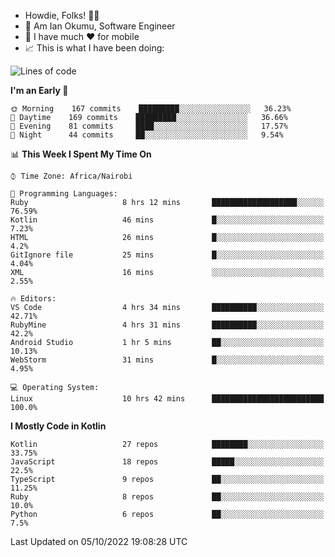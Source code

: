 
* Howdie, Folks! 👋🤓
* 🤪 Am Ian Okumu, Software Engineer
* 📱 I have much ❤️ for mobile
* 📈 This is what I have been doing:
  
<!-- <a href="https://otsembo.github.io/OtsemboPortfolio/" style="margin-right:.5%; margin-top=.5%;">
  <img align="center" src="https://github-readme-stats.vercel.app/api/top-langs/?username=otsembo&layout=compact" />
</a> -->

<!--START_SECTION:waka-->
![Lines of code](https://img.shields.io/badge/From%20Hello%20World%20I%27ve%20Written-778%20Thousand%20lines%20of%20code-blue)

**I'm an Early 🐤** 

```text
🌞 Morning    167 commits    █████████░░░░░░░░░░░░░░░░   36.23% 
🌆 Daytime    169 commits    █████████░░░░░░░░░░░░░░░░   36.66% 
🌃 Evening    81 commits     ████░░░░░░░░░░░░░░░░░░░░░   17.57% 
🌙 Night      44 commits     ██░░░░░░░░░░░░░░░░░░░░░░░   9.54%

```


📊 **This Week I Spent My Time On** 

```text
⌚︎ Time Zone: Africa/Nairobi

💬 Programming Languages: 
Ruby                     8 hrs 12 mins       ███████████████████░░░░░░   76.59% 
Kotlin                   46 mins             █░░░░░░░░░░░░░░░░░░░░░░░░   7.23% 
HTML                     26 mins             █░░░░░░░░░░░░░░░░░░░░░░░░   4.2% 
GitIgnore file           25 mins             █░░░░░░░░░░░░░░░░░░░░░░░░   4.04% 
XML                      16 mins             ░░░░░░░░░░░░░░░░░░░░░░░░░   2.55%

🔥 Editors: 
VS Code                  4 hrs 34 mins       ██████████░░░░░░░░░░░░░░░   42.71% 
RubyMine                 4 hrs 31 mins       ██████████░░░░░░░░░░░░░░░   42.2% 
Android Studio           1 hr 5 mins         ██░░░░░░░░░░░░░░░░░░░░░░░   10.13% 
WebStorm                 31 mins             █░░░░░░░░░░░░░░░░░░░░░░░░   4.95%

💻 Operating System: 
Linux                    10 hrs 42 mins      █████████████████████████   100.0%

```

**I Mostly Code in Kotlin** 

```text
Kotlin                   27 repos            ████████░░░░░░░░░░░░░░░░░   33.75% 
JavaScript               18 repos            █████░░░░░░░░░░░░░░░░░░░░   22.5% 
TypeScript               9 repos             ██░░░░░░░░░░░░░░░░░░░░░░░   11.25% 
Ruby                     8 repos             ██░░░░░░░░░░░░░░░░░░░░░░░   10.0% 
Python                   6 repos             ██░░░░░░░░░░░░░░░░░░░░░░░   7.5%

```



 Last Updated on 05/10/2022 19:08:28 UTC
<!--END_SECTION:waka-->

<br />
<br />
<br />
<br />
<br />
  
  </div>
<!---
otsembo/otsembo is a ✨ special ✨ repository because its `README.md` (this file) appears on your GitHub profile.
You can click the Preview link to take a look at your changes.
--->
